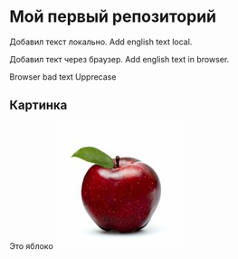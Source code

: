 # Мой первый репозиторий

Добавил текст локально. Add english text local.

Добавил тект через браузер. Add english text in browser.


Browser bad text
Upprecase

## Картинка
Это яблоко
!["это яблоко"](apple.jpg)